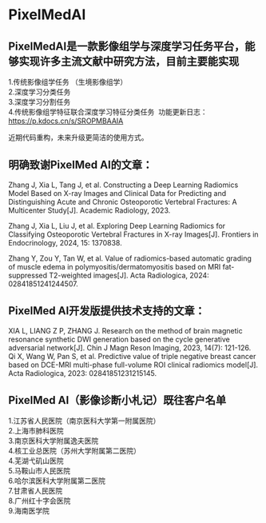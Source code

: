 # PixelMedAI
## PixelMedAI是一款影像组学与深度学习任务平台，能够实现许多主流文献中研究方法，目前主要能实现  
1.传统影像组学任务 （生境影像组学）  
2.深度学习分类任务   
3.深度学习分割任务   
4.传统影像组学特征联合深度学习特征分类任务 
 功能更新日志：https://p.kdocs.cn/s/SROPMBAAIA

近期代码重构，未来升级更简洁的使用方式。

## 明确致谢PixelMed AI的文章：
Zhang J, Xia L, Tang J, et al. Constructing a Deep Learning Radiomics Model Based on X-ray Images and Clinical Data for Predicting and Distinguishing Acute and Chronic Osteoporotic Vertebral Fractures: A Multicenter Study[J]. Academic Radiology, 2023.

Zhang J, Xia L, Liu J, et al. Exploring Deep Learning Radiomics for Classifying Osteoporotic Vertebral Fractures in X-ray Images[J]. Frontiers in Endocrinology, 2024, 15: 1370838.

Zhang Y, Zou Y, Tan W, et al. Value of radiomics-based automatic grading of muscle edema in polymyositis/dermatomyositis based on MRI fat-suppressed T2-weighted images[J]. Acta Radiologica, 2024: 02841851241244507.


## PixelMed AI开发版提供技术支持的文章：
XIA L, LIANG Z P, ZHANG J. Research on the method of brain magnetic resonance synthetic DWI generation based on the cycle generative adversarial network[J]. Chin J Magn Reson Imaging, 2023, 14(7): 121-126.  
Qi X, Wang W, Pan S, et al. Predictive value of triple negative breast cancer based on DCE-MRI multi-phase full-volume ROI clinical radiomics model[J]. Acta Radiologica, 2023: 02841851231215145.


## PixelMed AI（影像诊断小札记）既往客户名单
1.江苏省人民医院（南京医科大学第一附属医院）  
2.上海市肺科医院  
3.南京医科大学附属逸夫医院  
4.核工业总医院（苏州大学附属第二医院）  
4.芜湖弋矶山医院  
5.马鞍山市人民医院  
6.哈尔滨医科大学附属第二医院  
7.甘肃省人民医院  
8.广州红十字会医院  
9.海南医学院

